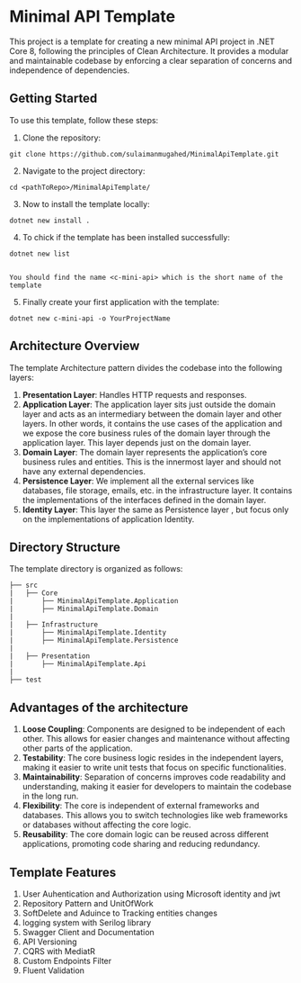 
# Minimal API Template

This project is a template for creating a new minimal API project in .NET Core 8, following the principles of Clean Architecture. It provides a modular and maintainable codebase by enforcing a clear separation of concerns and independence of dependencies.


## Getting Started

To use this template, follow these steps:

1. Clone the repository:

```
git clone https://github.com/sulaimanmugahed/MinimalApiTemplate.git
```

2. Navigate to the project directory:

```
cd <pathToRepo>/MinimalApiTemplate/
```

3. Now to install the template locally:

```
dotnet new install .
```
4. To chick if the template has been installed successfully:

```
dotnet new list
          
```
 `You should find the name <c-mini-api> which is the short name of the template`
 


5. Finally create your first application with the template:

```
dotnet new c-mini-api -o YourProjectName
```


## Architecture Overview

The template Architecture pattern divides the codebase into the following layers:

1. **Presentation Layer**: Handles HTTP requests and responses.
2. **Application Layer**: The application layer sits just outside the domain layer and acts as an intermediary between the domain layer and other layers. In other words, it contains the use cases of the application and we expose the core business rules of the domain layer through the application layer. This layer depends just on the domain layer.
3. **Domain Layer**: The domain layer represents the application’s core business rules and entities. This is the innermost layer and should not have any external dependencies.
4. **Persistence Layer**: We implement all the external services like databases, file storage, emails, etc. in the infrastructure layer. It contains the implementations of the interfaces defined in the domain layer.
5. **Identity Layer**: This layer the same as Persistence layer , but focus only on the implementations of application Identity.


## Directory Structure

The template directory is organized as follows:

```
├── src
|   ├── Core          
|       ├── MinimalApiTemplate.Application  
|       ├── MinimalApiTemplate.Domain
|    
|   ├── Infrastructure
|       ├── MinimalApiTemplate.Identity
|       ├── MinimalApiTemplate.Persistence
|
|   ├── Presentation
|       ├── MinimalApiTemplate.Api
|
├── test

```


## Advantages of the architecture 

1. **Loose Coupling**:
Components are designed to be independent of each other. This allows for easier changes and maintenance without affecting other parts of the application.
2. **Testability**:
The core business logic resides in the independent layers, making it easier to write unit tests that focus on specific functionalities.
3. **Maintainability**:
Separation of concerns improves code readability and understanding, making it easier for developers to maintain the codebase in the long run.
4. **Flexibility**:
The core is independent of external frameworks and databases. This allows you to switch technologies like web frameworks or databases without affecting the core logic.
5. **Reusability**:
The core domain logic can be reused across different applications, promoting code sharing and reducing redundancy.

## Template Features 
1. User Auhentication and Authorization using Microsoft identity and jwt
2. Repository Pattern and UnitOfWork 
3. SoftDelete and Aduince to Tracking entities changes
4. logging system with Serilog library
5. Swagger Client and Documentation
6. API Versioning
7. CQRS with MediatR 
8. Custom Endpoints Filter
9. Fluent Validation

 
 

